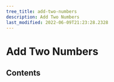 ```yaml
---
tree_title: add-two-numbers
description: Add Two Numbers
last_modified: 2022-06-09T21:23:28.2328
---
```


# Add Two Numbers

## Contents

